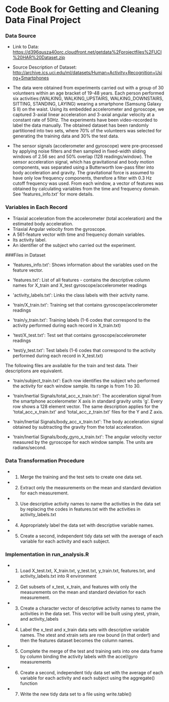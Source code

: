 # Code Book for Getting and Cleaning Data Final Project

### Data Source
* Link to Data: https://d396qusza40orc.cloudfront.net/getdata%2Fprojectfiles%2FUCI%20HAR%20Dataset.zip
* Source Description of Dataset: http://archive.ics.uci.edu/ml/datasets/Human+Activity+Recognition+Using+Smartphones

* The data were obtained from experiments carried out with a group of 30 volunteers within an age bracket of 19-48 years.
Each person performed six activities:(WALKING, WALKING_UPSTAIRS, WALKING_DOWNSTAIRS, SITTING, STANDING, LAYING) wearing 
a smartphone (Samsung Galaxy S II) on the waist. Using its embedded accelerometer and gyroscope, we captured 3-axial 
linear acceleration and 3-axial angular velocity at a constant rate of 50Hz. The experiments have been video-recorded to 
label the data manually. The obtained dataset has been randomly partitioned into two sets, where 70% of the volunteers 
was selected for generating the training data and 30% the test data. 

* The sensor signals (accelerometer and gyroscope) were pre-processed by applying noise filters and then sampled in 
fixed-width sliding windows of 2.56 sec and 50% overlap (128 readings/window). The sensor acceleration signal, which has 
gravitational and body motion components, was separated using a Butterworth low-pass filter into body acceleration and 
gravity. The gravitational force is assumed to have only low frequency components, therefore a filter with 0.3 Hz cutoff 
frequency was used. From each window, a vector of features was obtained by calculating variables from the time and 
frequency domain. See 'features_info.txt' for more details. 

### Variables in Each Record
* Triaxial acceleration from the accelerometer (total acceleration) and the estimated body acceleration.
* Triaxial Angular velocity from the gyroscope. 
* A 561-feature vector with time and frequency domain variables. 
* Its activity label. 
* An identifier of the subject who carried out the experiment.

###Files in Dataset
* 'features_info.txt': Shows information about the variables used on the feature vector.

* 'features.txt': List of all features - contains the descriptive column names for X_train and X_test gyroscope/accelerometer readings

* 'activity_labels.txt': Links the class labels with their activity name.

* 'train/X_train.txt': Training set that contains gyroscope/accelerometer readings

* 'train/y_train.txt': Training labels (1-6 codes that correspond to the activity performed during each record in X_train.txt)

* 'test/X_test.txt': Test set that contains gyroscope/accelerometer readings

* 'test/y_test.txt': Test labels (1-6 codes that correspond to the activity performed during each record in X_test.txt)

The following files are available for the train and test data. Their descriptions are equivalent. 

* 'train/subject_train.txt': Each row identifies the subject who performed the activity for each window sample. Its range is from 1 to 30. 

* 'train/Inertial Signals/total_acc_x_train.txt': The acceleration signal from the smartphone accelerometer X axis in standard gravity units 'g'. Every row shows a 128 element vector. The same description applies for the 'total_acc_x_train.txt' and 'total_acc_z_train.txt' files for the Y and Z axis. 

* 'train/Inertial Signals/body_acc_x_train.txt': The body acceleration signal obtained by subtracting the gravity from the total acceleration. 

* 'train/Inertial Signals/body_gyro_x_train.txt': The angular velocity vector measured by the gyroscope for each window sample. The units are radians/second. 

### Data Transformation Procedure
* 1. Merge the training and the test sets to create one data set.
* 2. Extract only the measurements on the mean and standard deviation for each measurement. 
* 3. Use descriptive activity names to name the activities in the data set by replacing the codes in features.txt with the activities in activity_labels.txt
* 4. Appropriately label the data set with descriptive variable names. 
* 5. Create a second, independent tidy data set with the average of each variable for each activity and each subject.

### Implementation in run_analysis.R
* 1. Load X_test.txt, X_train.txt, y_test.txt, y_train.txt, features.txt, and activity_labels.txt into R environment
* 2. Get subsets of x_test, x_train, and features with only the measurements on the mean and standard deviation for each measurement.
* 3. Create a character vector of descriptive activity names to name the activities in the data set. This vector will be built using ytest, ytrain, and activity_labels
* 4. Label the x_test and x_train data sets with descriptive variable names. The xtest and xtrain sets are row bound (in that order!) and then the features dataset becomes the column names.
* 5. Complete the merge of the test and training sets into one data frame by column binding the activity labels with the accel/gyro measurements
* 6. Create a second, independent tidy data set with the average of each variable for each activity and each subject using the aggregate() function
* 7. Write the new tidy data set to a file using write.table()
